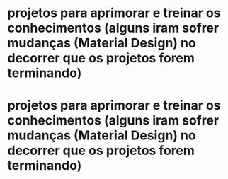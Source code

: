 # projetos para aprimorar e treinar os conhecimentos (alguns iram sofrer mudanças (Material Design) no decorrer que os projetos forem terminando)
# projetos para aprimorar e treinar os conhecimentos (alguns iram sofrer mudanças (Material Design) no decorrer que os projetos forem terminando)
